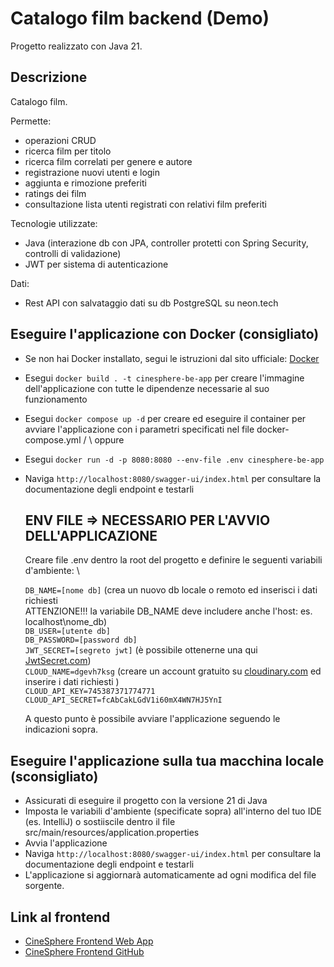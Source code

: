 # Catalogo film backend (Demo)

Progetto realizzato con Java 21.

## Descrizione 

Catalogo film. 

Permette:
- operazioni CRUD
- ricerca film per titolo
- ricerca film correlati per genere e autore
- registrazione nuovi utenti e login
- aggiunta e rimozione preferiti
- ratings dei film
- consultazione lista utenti registrati con relativi film preferiti

Tecnologie utilizzate:
- Java (interazione db con JPA, controller protetti con Spring Security, controlli di validazione)
- JWT per sistema di autenticazione

Dati:
- Rest API con salvataggio dati su db PostgreSQL su neon.tech

## Eseguire l'applicazione con Docker (consigliato)

- Se non hai Docker installato, segui le istruzioni dal sito ufficiale: [Docker](https://docs.docker.com/desktop/)
- Esegui `docker build . -t cinesphere-be-app` per creare l'immagine dell'applicazione con tutte le dipendenze necessarie al suo funzionamento
- Esegui `docker compose up -d` per creare ed eseguire il container per avviare l'applicazione con i parametri specificati nel file docker-compose.yml /
\ oppure
- Esegui `docker run -d -p 8080:8080 --env-file .env cinesphere-be-app`
- Naviga `http://localhost:8080/swagger-ui/index.html` per consultare la documentazione degli endpoint e testarli

  ## ENV FILE => NECESSARIO PER L'AVVIO DELL'APPLICAZIONE
  Creare file .env dentro la root del progetto e definire le seguenti variabili d'ambiente: \
    
  `DB_NAME=[nome db]` (crea un nuovo db locale o remoto ed inserisci i dati richiesti \
  ATTENZIONE!!! la variabile DB_NAME deve includere anche l'host: es. localhost\nome_db) \
  `DB_USER=[utente db]` \
  `DB_PASSWORD=[password db]` \
  `JWT_SECRET=[segreto jwt]` (è possibile ottenerne una qui [JwtSecret.com](https://jwtsecret.com/generate)) \
  `CLOUD_NAME=dgevh7ksg` (creare un account gratuito su [cloudinary.com](https://cloudinary.com/) ed inserire i dati richiesti ) \
  `CLOUD_API_KEY=745387371774771` \
  `CLOUD_API_SECRET=fcAbCakLGdV1i60mX4WN7HJ5YnI`

  A questo punto è possibile avviare l'applicazione seguendo le indicazioni sopra.

## Eseguire l'applicazione sulla tua macchina locale (sconsigliato)
- Assicurati di eseguire il progetto con la versione 21 di Java
- Imposta le variabili d'ambiente (specificate sopra) all'interno del tuo IDE (es. IntelliJ) o sostiiscile dentro il file src/main/resources/application.properties
- Avvia l'applicazione
- Naviga `http://localhost:8080/swagger-ui/index.html` per consultare la documentazione degli endpoint e testarli
- L'applicazione si aggiornarà automaticamente ad ogni modifica del file sorgente.

## Link al frontend
- [CineSphere Frontend Web App](https://ng-cinesphere.netlify.app/)
- [CineSphere Frontend GitHub](https://github.com/adrianagaglio/CineSphere-Angular)
